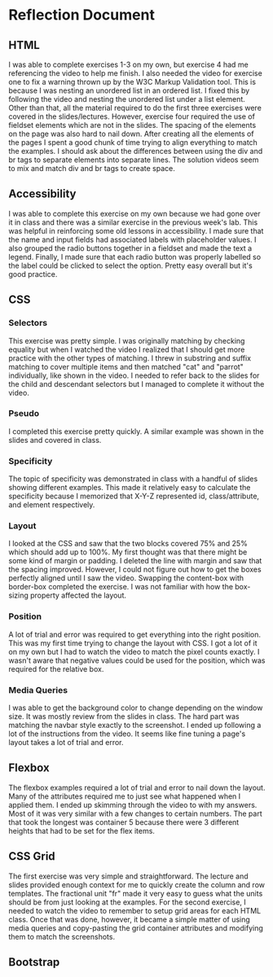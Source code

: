# Reflection Document

## HTML

I was able to complete exercises 1-3 on my own, but exercise 4 had me referencing the video to help me finish. I also needed the video for exercise one to fix a warning thrown up by the W3C Markup Validation tool. This is because I was nesting an unordered list in an ordered list. I fixed this by following the video and nesting the unordered list under a list element. Other than that, all the material required to do the first three exercises were covered in the slides/lectures. However, exercise four required the use of fieldset elements which are not in the slides. The spacing of the elements on the page was also hard to nail down. After creating all the elements of the pages I spent a good chunk of time trying to align everything to match the examples. I should ask about the differences between using the div and br tags to separate elements into separate lines. The solution videos seem to mix and match div and br tags to create space.

## Accessibility

I was able to complete this exercise on my own because we had gone over it in class and there was a similar exercise in the previous week's lab. This was helpful in reinforcing some old lessons in accessibility. I made sure that the name and input fields had associated labels with placeholder values. I also grouped the radio buttons together in a fieldset and made the text a legend. Finally, I made sure that each radio button was properly labelled so the label could be clicked to select the option. Pretty easy overall but it's good practice.

## CSS

### Selectors

This exercise was pretty simple. I was originally matching by checking equality but when I watched the video I realized that I should get more practice with the other types of matching. I threw in substring and suffix matching to cover multiple items and then matched "cat" and "parrot" individually, like shown in the video. I needed to refer back to the slides for the child and descendant selectors but I managed to complete it without the video.

### Pseudo

I completed this exercise pretty quickly. A similar example was shown in the slides and covered in class.

### Specificity

The topic of specificity was demonstrated in class with a handful of slides showing different examples. This made it relatively easy to calculate the specificity because I memorized that X-Y-Z represented id, class/attribute, and element respectively.

### Layout

I looked at the CSS and saw that the two blocks covered 75% and 25% which should add up to 100%. My first thought was that there might be some kind of margin or padding. I deleted the line with margin and saw that the spacing improved. However, I could not figure out how to get the boxes perfectly aligned until I saw the video. Swapping the content-box with border-box completed the exercise. I was not familiar with how the box-sizing property affected the layout.

### Position

A lot of trial and error was required to get everything into the right position. This was my first time trying to change the layout with CSS. I got a lot of it on my own but I had to watch the video to match the pixel counts exactly. I wasn't aware that negative values could be used for the position, which was required for the relative box.

### Media Queries

I was able to get the background color to change depending on the window size. It was mostly review from the slides in class. The hard part was matching the navbar style exactly to the screenshot. I ended up following a lot of the instructions from the video. It seems like fine tuning a page's layout takes a lot of trial and error.

## Flexbox

The flexbox examples required a lot of trial and error to nail down the layout. Many of the attributes required me to just see what happened when I applied them. I ended up skimming through the video to with my answers. Most of it was very similar with a few changes to certain numbers. The part that took the longest was container 5 because there were 3 different heights that had to be set for the flex items.

## CSS Grid

The first exercise was very simple and straightforward. The lecture and slides provided enough context for me to quickly create the column and row templates. The fractional unit "fr" made it very easy to guess what the units should be from just looking at the examples. For the second exercise, I needed to watch the video to remember to setup grid areas for each HTML class. Once that was done, however, it became a simple matter of using media queries and copy-pasting the grid container attributes and modifying them to match the screenshots.

## Bootstrap
